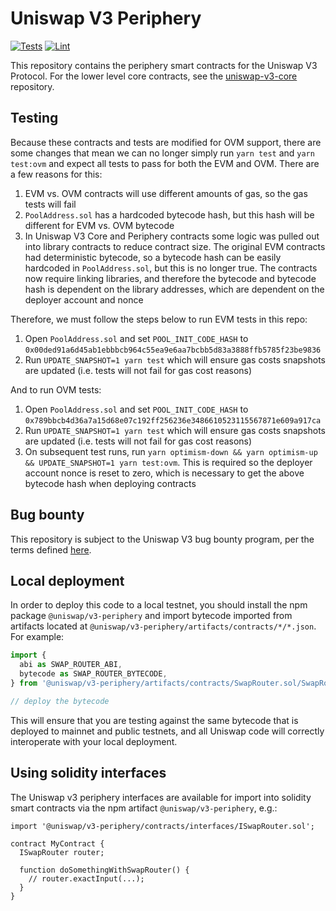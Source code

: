 # Uniswap V3 Periphery

[![Tests](https://github.com/Uniswap/uniswap-v3-periphery/workflows/Tests/badge.svg)](https://github.com/Uniswap/uniswap-v3-periphery/actions?query=workflow%3ATests)
[![Lint](https://github.com/Uniswap/uniswap-v3-periphery/workflows/Lint/badge.svg)](https://github.com/Uniswap/uniswap-v3-periphery/actions?query=workflow%3ALint)

This repository contains the periphery smart contracts for the Uniswap V3 Protocol.
For the lower level core contracts, see the [uniswap-v3-core](https://github.com/Uniswap/uniswap-v3-core)
repository.

## Testing

Because these contracts and tests are modified for OVM support, there are some changes that mean we can no longer simply run `yarn test` and `yarn test:ovm` and expect all tests to pass for both the EVM and OVM. There are a few reasons for this:

1. EVM vs. OVM contracts will use different amounts of gas, so the gas tests will fail
2. `PoolAddress.sol` has a hardcoded bytecode hash, but this hash will be different for EVM vs. OVM bytecode
3. In Uniswap V3 Core and Periphery contracts some logic was pulled out into library contracts to reduce contract size. The original EVM contracts had deterministic bytecode, so a bytecode hash can be easily hardcoded in `PoolAddress.sol`, but this is no longer true. The contracts now require linking libraries, and therefore the bytecode and bytecode hash is dependent on the library addresses, which are dependent on the deployer account and nonce

Therefore, we must follow the steps below to run EVM tests in this repo:
1. Open `PoolAddress.sol` and set `POOL_INIT_CODE_HASH` to `0x00ded91a6d45ab1ebbbcb964c55ea9e6aa7bcbb5d83a3888ffb5785f23be9836`
2. Run `UPDATE_SNAPSHOT=1 yarn test` which will ensure gas costs snapshots are updated (i.e. tests will not fail for gas cost reasons)

And to run OVM tests:
1. Open `PoolAddress.sol` and set `POOL_INIT_CODE_HASH` to `0x789bbcb4d36a7a15d68e07c192ff256236e3486610523115567871e609a917ca`
2. Run `UPDATE_SNAPSHOT=1 yarn test` which will ensure gas costs snapshots are updated (i.e. tests will not fail for gas cost reasons)
3. On subsequent test runs, run `yarn optimism-down && yarn optimism-up && UPDATE_SNAPSHOT=1 yarn test:ovm`. This is required so the deployer account nonce is reset to zero, which is necessary to get the above bytecode hash when deploying contracts

## Bug bounty

This repository is subject to the Uniswap V3 bug bounty program,
per the terms defined [here](./bug-bounty.md).

## Local deployment

In order to deploy this code to a local testnet, you should install the npm package
`@uniswap/v3-periphery`
and import bytecode imported from artifacts located at
`@uniswap/v3-periphery/artifacts/contracts/*/*.json`.
For example:

```typescript
import {
  abi as SWAP_ROUTER_ABI,
  bytecode as SWAP_ROUTER_BYTECODE,
} from '@uniswap/v3-periphery/artifacts/contracts/SwapRouter.sol/SwapRouter.json'

// deploy the bytecode
```

This will ensure that you are testing against the same bytecode that is deployed to
mainnet and public testnets, and all Uniswap code will correctly interoperate with
your local deployment.

## Using solidity interfaces

The Uniswap v3 periphery interfaces are available for import into solidity smart contracts
via the npm artifact `@uniswap/v3-periphery`, e.g.:

```solidity
import '@uniswap/v3-periphery/contracts/interfaces/ISwapRouter.sol';

contract MyContract {
  ISwapRouter router;

  function doSomethingWithSwapRouter() {
    // router.exactInput(...);
  }
}

```

